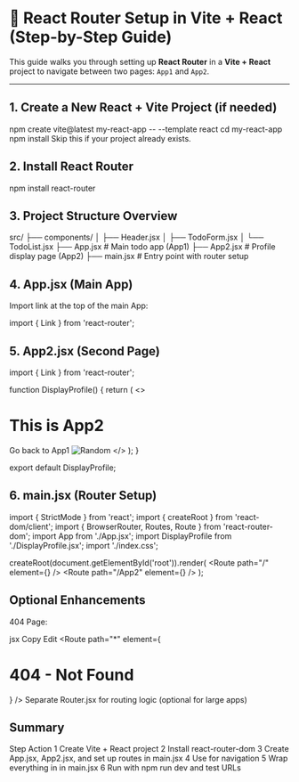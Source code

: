 # 🧭 React Router Setup in Vite + React (Step-by-Step Guide)

This guide walks you through setting up **React Router** in a **Vite + React** project to navigate between two pages: `App1` and `App2`.

---

##  1. Create a New React + Vite Project (if needed)


npm create vite@latest my-react-app -- --template react
cd my-react-app
npm install
Skip this if your project already exists.

## 2. Install React Router

npm install react-router

## 3. Project Structure Overview

src/
├── components/
│   ├── Header.jsx
│   ├── TodoForm.jsx
│   └── TodoList.jsx
├── App.jsx              # Main todo app (App1)
├── App2.jsx             # Profile display page (App2)
├── main.jsx             # Entry point with router setup

## 4. App.jsx (Main App)

Import link at the top of the main App:

import { Link } from 'react-router';

## 5. App2.jsx (Second Page)

import { Link } from 'react-router';

function DisplayProfile() {
  return (
    <>
      <h1>This is App2</h1>
      <Link to="/">Go back to App1</Link>
      <img src="https://picsum.photos/200" alt="Random" />
    </>
  );
}

export default DisplayProfile;

## 6. main.jsx (Router Setup)

import { StrictMode } from 'react';
import { createRoot } from 'react-dom/client';
import { BrowserRouter, Routes, Route } from 'react-router-dom';
import App from './App.jsx';
import DisplayProfile from './DisplayProfile.jsx';
import './index.css';

createRoot(document.getElementById('root')).render(
  <StrictMode>
    <BrowserRouter>
      <Routes>
        <Route path="/" element={<App />} />
        <Route path="/App2" element={<App2 />} />
      </Routes>
    </BrowserRouter>
  </StrictMode>
);


## Optional Enhancements
404 Page:

jsx
Copy
Edit
<Route path="*" element={<h1>404 - Not Found</h1>} />
Separate Router.jsx for routing logic (optional for large apps)

## Summary
Step	Action
1	Create Vite + React project
2	Install react-router-dom
3	Create App.jsx, App2.jsx, and set up routes in main.jsx
4	Use <Link> for navigation
5	Wrap everything in <BrowserRouter> in main.jsx
6	Run with npm run dev and test URLs


